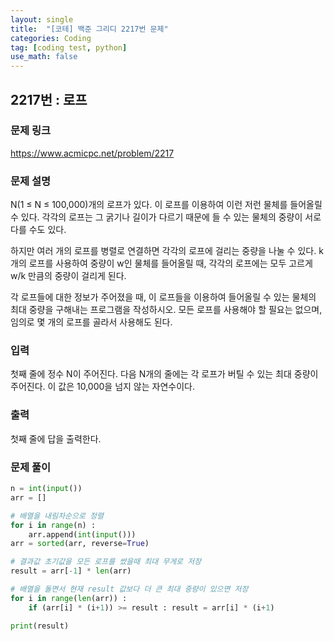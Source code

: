 ```yaml
---
layout: single
title:  "[코테] 백준 그리디 2217번 문제"
categories: Coding
tag: [coding test, python]
use_math: false
---
```


## 2217번 : 로프
### 문제 링크
<https://www.acmicpc.net/problem/2217>

### 문제 설명
N(1 ≤ N ≤ 100,000)개의 로프가 있다. 이 로프를 이용하여 이런 저런 물체를 들어올릴 수 있다. 각각의 로프는 그 굵기나 길이가 다르기 때문에 들 수 있는 물체의 중량이 서로 다를 수도 있다.

하지만 여러 개의 로프를 병렬로 연결하면 각각의 로프에 걸리는 중량을 나눌 수 있다. k개의 로프를 사용하여 중량이 w인 물체를 들어올릴 때, 각각의 로프에는 모두 고르게 w/k 만큼의 중량이 걸리게 된다.

각 로프들에 대한 정보가 주어졌을 때, 이 로프들을 이용하여 들어올릴 수 있는 물체의 최대 중량을 구해내는 프로그램을 작성하시오. 모든 로프를 사용해야 할 필요는 없으며, 임의로 몇 개의 로프를 골라서 사용해도 된다.

### 입력
첫째 줄에 정수 N이 주어진다. 다음 N개의 줄에는 각 로프가 버틸 수 있는 최대 중량이 주어진다. 이 값은 10,000을 넘지 않는 자연수이다.

### 출력
첫째 줄에 답을 출력한다.

### 문제 풀이


```python
n = int(input())
arr = []

# 배열을 내림차순으로 정렬
for i in range(n) : 
    arr.append(int(input()))
arr = sorted(arr, reverse=True)

# 결과값 초기값을 모든 로프를 썼을때 최대 무게로 저장
result = arr[-1] * len(arr)

# 배열을 돌면서 현재 result 값보다 더 큰 최대 중량이 있으면 저장
for i in range(len(arr)) :
    if (arr[i] * (i+1)) >= result : result = arr[i] * (i+1)

print(result)
```
